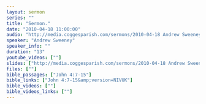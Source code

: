 ```yaml
---
layout: sermon
series: ""
title: "Sermon."
date: "2010-04-18 11:00:00"
audio: "http://media.coggesparish.com/sermons/2010-04-18 Andrew Sweeney.mp3"
speaker: "Andrew Sweeney"
speaker_info: ""
duration: "13"
youtube_videos: [""]
slides: ["http://media.coggesparish.com/sermons/2010-04-18 Andrew Sweeney.pdf"]
files: [""]
bible_passages: ["John 4:7-15"]
bible_links: ["John 4:7-15&amp;version=NIVUK"]
bible_videos: [""]
bible_videos_links: [""]
---
```

